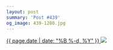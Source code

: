 ```yaml
---
layout: post
summary: 'Post #439'
og_image: 439-1280.jpg
---
```


<p>
 <time>
  <a href="/439">
   {{ page.date | date: "%B %-d, %Y" }}
  </a>
 </time>
 <a href="/439">
  <img data-taken="10/30/2015" sizes="(min-width: 700px) 50vw, calc(100vw - 2rem)" src="{{ site.assets_url }}/439-640.jpg" srcset="{{ site.assets_url }}/439-1280.jpg 1280w, {{ site.assets_url }}/439-960.jpg 960w, {{ site.assets_url }}/439-640.jpg 640w, {{ site.assets_url }}/439-320.jpg 320w"/>
 </a>
</p>
